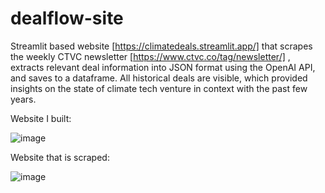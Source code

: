 # dealflow-site
Streamlit based website [https://climatedeals.streamlit.app/] that scrapes the weekly CTVC newsletter [https://www.ctvc.co/tag/newsletter/] , extracts relevant deal information into JSON format using the OpenAI API, and saves to a dataframe. All historical deals are visible, which provided insights on the state of climate tech venture in context with the past few years.

Website I built:

![image](https://github.com/user-attachments/assets/e7e4a853-526e-4c3e-a970-527f3f5b9d51)

Website that is scraped:

![image](https://github.com/user-attachments/assets/d17abb42-edd2-4e1a-b930-66247f3803c0)

